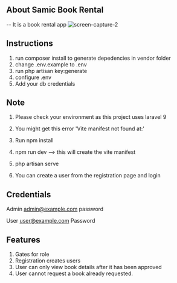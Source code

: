 

## About Samic Book Rental

-- It is a book rental app
![screen-capture-2](https://user-images.githubusercontent.com/8981082/211166600-825c9960-3936-4142-bddf-35dcefa3b561.gif)

## Instructions
1. run composer install to generate depedencies in vendor folder
2. change .env.example to .env
3. run php artisan key:generate
4. configure .env
5. Add your db credentials



## Note

1. Please check your environment as this project uses laravel 9 

2.  You might get this error 'Vite manifest not found at:' 
   1. Run npm install

   2. npm run dev --> this will create the vite manifest

   3. php artisan serve

3. You can create a user from the registration page and login


## Credentials

   Admin
   admin@example.com
   password

   User
   user@example.com
   Password

## Features
1. Gates for role
2. Registration creates users
3. User can only view book details after it has been approved
4. User cannot request a book already requested.